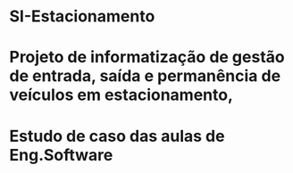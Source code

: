 # SI-Estacionamento
# Projeto de informatização de gestão de entrada, saída e permanência de veículos em estacionamento,
# Estudo de caso das aulas de Eng.Software
